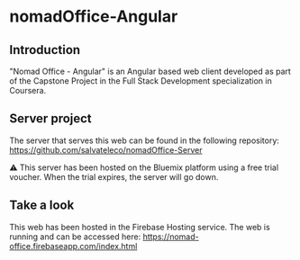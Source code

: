 # nomadOffice-Angular

## Introduction

"Nomad Office - Angular" is an Angular based web client developed as part of the Capstone Project in the Full Stack Development specialization in Coursera.

## Server project

The server that serves this web can be found in the following repository: 
https://github.com/salvateleco/nomadOffice-Server

:warning: This server has been hosted on the Bluemix platform using a free trial voucher. When the trial expires, the server will go down.

## Take a look

This web has been hosted in the Firebase Hosting service. The web is running and can be accessed here:
https://nomad-office.firebaseapp.com/index.html

 
